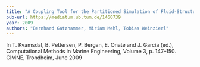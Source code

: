 ```yaml
---
title: "A Coupling Tool for the Partitioned Simulation of Fluid-Structure Interactions"
pub-url: https://mediatum.ub.tum.de/1460739
year: 2009
authors: "Bernhard Gatzhammer, Miriam Mehl, Tobias Weinzierl"
---
```

In T. Kvamsdal, B. Pettersen, P. Bergan, E. Onate and J. Garcia (ed.), Computational Methods in Marine Engineering, Volume 3, p. 147–150. CIMNE, Trondheim, June 2009
